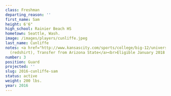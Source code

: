 ```yaml
---
class: Freshman
departing_reason: ''
first_name: Sam
height: 6'6"
high_school: Rainier Beach HS
hometown: Seattle, Wash.
image: /images/players/cunliffe.jpeg
last_name: Cunliffe
notes: <a href="http://www.kansascity.com/sports/college/big-12/university-of-kansas/article125174569.html">Sophomore
  (redshirt), Transfer from Arizona State</a><br>Eligible January 2018
number: 3
position: Guard
projected: ''
slug: 2016-cunliffe-sam
status: active
weight: 200 lbs.
year: 2016
---
```

